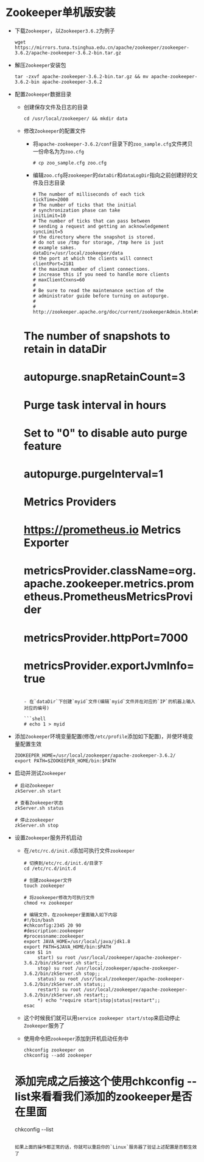 # Zookeeper单机版安装

- 下载`Zookeeper`，以`Zookeeper3.6.2`为例子

    ```shell
    wget https://mirrors.tuna.tsinghua.edu.cn/apache/zookeeper/zookeeper-3.6.2/apache-zookeeper-3.6.2-bin.tar.gz
    ```

- 解压`Zookeeper`安装包

  ```shell
  tar -zxvf apache-zookeeper-3.6.2-bin.tar.gz && mv apache-zookeeper-3.6.2-bin apache-zookeeper-3.6.2
  ```

- 配置`Zookeeper`数据目录

  - 创建保存文件及日志的目录

    ```shell
    cd /usr/local/zookeeper/ && mkdir data
    ```
    
  - 修改`Zookeeper`的配置文件

    - 将`apache-zookeeper-3.6.2/conf`目录下的`zoo_sample.cfg`文件拷贝一份命名为为`zoo.cfg`

      ```shell
      # cp zoo_sample.cfg zoo.cfg
      ```

    - 编辑`zoo.cfg`将`zookeeper`的`dataDir`和`dataLogDir`指向之前创建好的文件及日志目录

      ```properties
      # The number of milliseconds of each tick
      tickTime=2000
      # The number of ticks that the initial
      # synchronization phase can take
      initLimit=10
      # The number of ticks that can pass between
      # sending a request and getting an acknowledgement
      syncLimit=5
      # the directory where the snapshot is stored.
      # do not use /tmp for storage, /tmp here is just
      # example sakes.
      dataDir=/usr/local/zookeeper/data
      # the port at which the clients will connect
      clientPort=2181
      # the maximum number of client connections.
      # increase this if you need to handle more clients
      # maxClientCnxns=60
      #
      # Be sure to read the maintenance section of the
      # administrator guide before turning on autopurge.
      #
      # http://zookeeper.apache.org/doc/current/zookeeperAdmin.html#sc_maintenance
    #
      # The number of snapshots to retain in dataDir
    # autopurge.snapRetainCount=3
      # Purge task interval in hours
      # Set to "0" to disable auto purge feature
      # autopurge.purgeInterval=1
      
      # Metrics Providers
      # https://prometheus.io Metrics Exporter
      # metricsProvider.className=org.apache.zookeeper.metrics.prometheus.PrometheusMetricsProvider
      # metricsProvider.httpPort=7000
      # metricsProvider.exportJvmInfo=true
      ```
    
    - 在`dataDir`下创建`myid`文件(编辑`myid`文件并在对应的`IP`的机器上输入对应的编号)
    
      ```shell
      # echo 1 > myid
      ```

- 添加`Zookeeper`环境变量配置(修改`/etc/profile`添加如下配置)，并使环境变量配置生效

  ```shell
  ZOOKEEPER_HOME=/usr/local/zookeeper/apache-zookeeper-3.6.2/
  export PATH=$ZOOKEEPER_HOME/bin:$PATH
  ```

- 启动并测试`Zookeeper`

  ```shell
  # 启动Zookeeper
  zkServer.sh start
   
  # 查看Zookeeper状态
  zkServer.sh status
   
  # 停止zookeeper
  zkServer.sh stop
  ```
  
- 设置`Zookeeper`服务开机启动

  - 在`/etc/rc.d/init.d`添加可执行文件`zookeeper`

    ```shell
    # 切换到/etc/rc.d/init.d/目录下
    cd /etc/rc.d/init.d
    
    # 创建zookeeper文件
    touch zookeeper
    
    # 将zookeeper修改为可执行文件
    chmod +x zookeeper
    
    # 编辑文件，在zookeeper里面输入如下内容
    #!/bin/bash
    #chkconfig:2345 20 90
    #description:zookeeper
    #processname:zookeeper
    export JAVA_HOME=/usr/local/java/jdk1.8
    export PATH=$JAVA_HOME/bin:$PATH
    case $1 in
         start) su root /usr/local/zookeeper/apache-zookeeper-3.6.2/bin/zkServer.sh start;;
         stop) su root /usr/local/zookeeper/apache-zookeeper-3.6.2/bin/zkServer.sh stop;;
         status) su root /usr/local/zookeeper/apache-zookeeper-3.6.2/bin/zkServer.sh status;;
         restart) su root /usr/local/zookeeper/apache-zookeeper-3.6.2/bin/zkServer.sh restart;;
         *) echo "require start|stop|status|restart";;
    esac
    ```

  - 这个时候我们就可以用`service zookeeper start/stop`来启动停止`Zookeeper`服务了

  - 使用命令把`zookeeper`添加到开机启动任务中

    ```shell
    chkconfig zookeeper on
    chkconfig --add zookeeper
    
  # 添加完成之后接这个使用chkconfig --list来看看我们添加的zookeeper是否在里面
    chkconfig --list
    ```
  
    如果上面的操作都正常的话，你就可以重启你的`Linux`服务器了验证上述配置是否都生效了
